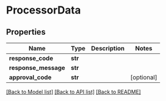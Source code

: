 # ProcessorData

## Properties
Name | Type | Description | Notes
------------ | ------------- | ------------- | -------------
**response_code** | **str** |  | 
**response_message** | **str** |  | 
**approval_code** | **str** |  | [optional] 

[[Back to Model list]](../README.md#documentation-for-models) [[Back to API list]](../README.md#documentation-for-api-endpoints) [[Back to README]](../README.md)


